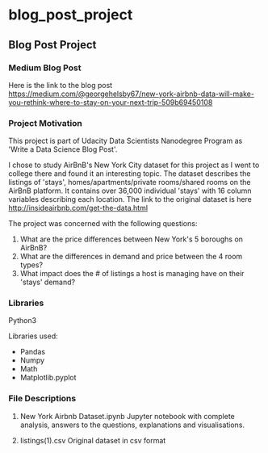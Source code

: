 # blog_post_project

## Blog Post Project

### Medium Blog Post
Here is the link to the blog post https://medium.com/@georgehelsby67/new-york-airbnb-data-will-make-you-rethink-where-to-stay-on-your-next-trip-509b69450108

### Project Motivation
This project is part of Udacity Data Scientists Nanodegree Program as 'Write a Data Science Blog Post'.

I chose to study AirBnB's New York City dataset for this project as I went to college there and found it an interesting topic.
The dataset describes the listings of 'stays', homes/apartments/private rooms/shared rooms on the AirBnB platform.
It contains over 36,000 individual 'stays' with 16 column variables describing each location.
The link to the original dataset is here http://insideairbnb.com/get-the-data.html

The project was concerned with the following questions:
1. What are the price differences between New York's 5 boroughs on AirBnB?
2. What are the differences in demand and price between the 4 room types?
3. What impact does the # of listings a host is managing have on their 'stays' demand?

### Libraries
Python3

Libraries used:
- Pandas
- Numpy
- Math
- Matplotlib.pyplot

### File Descriptions
1. New York Airbnb Dataset.ipynb Jupyter notebook with complete analysis, answers to the questions, explanations and visualisations.

2. listings(1).csv Original dataset in csv format
